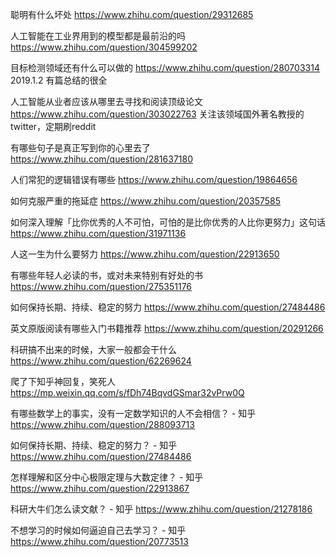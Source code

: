 聪明有什么坏处
https://www.zhihu.com/question/29312685

人工智能在工业界用到的模型都是最前沿的吗
https://www.zhihu.com/question/304599202

目标检测领域还有什么可以做的
https://www.zhihu.com/question/280703314
2019.1.2 有篇总结的很全

人工智能从业者应该从哪里去寻找和阅读顶级论文
https://www.zhihu.com/question/303022763
关注该领域国外著名教授的twitter，定期刷reddit

有哪些句子是真正写到你的心里去了
https://www.zhihu.com/question/281637180

人们常犯的逻辑错误有哪些
https://www.zhihu.com/question/19864656

如何克服严重的拖延症
https://www.zhihu.com/question/20357585

如何深入理解「比你优秀的人不可怕，可怕的是比你优秀的人比你更努力」这句话
https://www.zhihu.com/question/31971136

人这一生为什么要努力
https://www.zhihu.com/question/22913650

有哪些年轻人必读的书，或对未来特别有好处的书
https://www.zhihu.com/question/275351176

如何保持长期、持续、稳定的努力
https://www.zhihu.com/question/27484486

英文原版阅读有哪些入门书籍推荐
https://www.zhihu.com/question/20291266

科研搞不出来的时候，大家一般都会干什么
https://www.zhihu.com/question/62269624

爬了下知乎神回复，笑死人
https://mp.weixin.qq.com/s/fDh74BqvdGSmar32vPrw0Q

有哪些数学上的事实，没有一定数学知识的人不会相信？ - 知乎
https://www.zhihu.com/question/288093713

如何保持长期、持续、稳定的努力？ - 知乎
https://www.zhihu.com/question/27484486

怎样理解和区分中心极限定理与大数定律？ - 知乎
https://www.zhihu.com/question/22913867

科研大牛们怎么读文献？ - 知乎
https://www.zhihu.com/question/21278186

不想学习的时候如何逼迫自己去学习？ - 知乎
https://www.zhihu.com/question/20773513